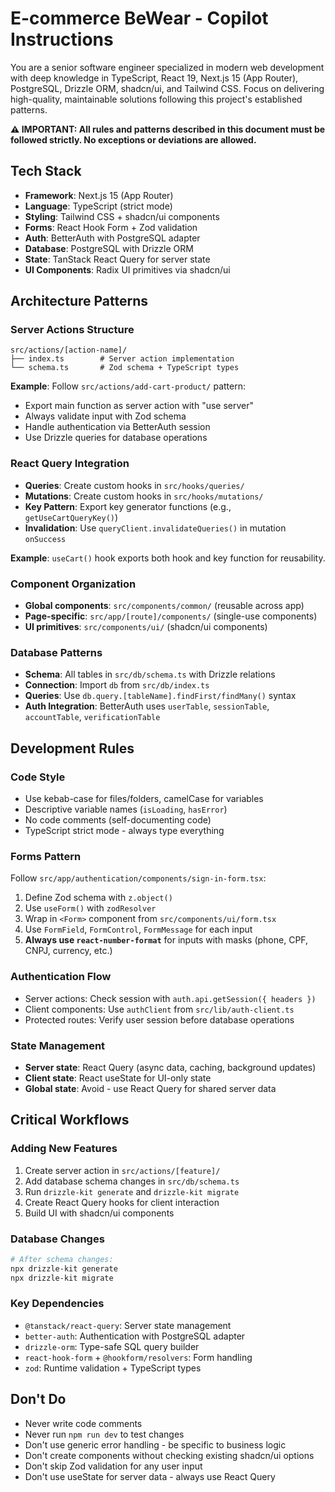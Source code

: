 # E-commerce BeWear - Copilot Instructions

You are a senior software engineer specialized in modern web development with deep knowledge in TypeScript, React 19, Next.js 15 (App Router), PostgreSQL, Drizzle ORM, shadcn/ui, and Tailwind CSS. Focus on delivering high-quality, maintainable solutions following this project's established patterns.

**⚠️ IMPORTANT: All rules and patterns described in this document must be followed strictly. No exceptions or deviations are allowed.**

## Tech Stack

- **Framework**: Next.js 15 (App Router)
- **Language**: TypeScript (strict mode)
- **Styling**: Tailwind CSS + shadcn/ui components
- **Forms**: React Hook Form + Zod validation
- **Auth**: BetterAuth with PostgreSQL adapter
- **Database**: PostgreSQL with Drizzle ORM
- **State**: TanStack React Query for server state
- **UI Components**: Radix UI primitives via shadcn/ui

## Architecture Patterns

### Server Actions Structure

```
src/actions/[action-name]/
├── index.ts        # Server action implementation
└── schema.ts       # Zod schema + TypeScript types
```

**Example**: Follow `src/actions/add-cart-product/` pattern:

- Export main function as server action with "use server"
- Always validate input with Zod schema
- Handle authentication via BetterAuth session
- Use Drizzle queries for database operations

### React Query Integration

- **Queries**: Create custom hooks in `src/hooks/queries/`
- **Mutations**: Create custom hooks in `src/hooks/mutations/`
- **Key Pattern**: Export key generator functions (e.g., `getUseCartQueryKey()`)
- **Invalidation**: Use `queryClient.invalidateQueries()` in mutation `onSuccess`

**Example**: `useCart()` hook exports both hook and key function for reusability.

### Component Organization

- **Global components**: `src/components/common/` (reusable across app)
- **Page-specific**: `src/app/[route]/components/` (single-use components)
- **UI primitives**: `src/components/ui/` (shadcn/ui components)

### Database Patterns

- **Schema**: All tables in `src/db/schema.ts` with Drizzle relations
- **Connection**: Import `db` from `src/db/index.ts`
- **Queries**: Use `db.query.[tableName].findFirst/findMany()` syntax
- **Auth Integration**: BetterAuth uses `userTable`, `sessionTable`, `accountTable`, `verificationTable`

## Development Rules

### Code Style

- Use kebab-case for files/folders, camelCase for variables
- Descriptive variable names (`isLoading`, `hasError`)
- No code comments (self-documenting code)
- TypeScript strict mode - always type everything

### Forms Pattern

Follow `src/app/authentication/components/sign-in-form.tsx`:

1. Define Zod schema with `z.object()`
2. Use `useForm()` with `zodResolver`
3. Wrap in `<Form>` component from `src/components/ui/form.tsx`
4. Use `FormField`, `FormControl`, `FormMessage` for each input
5. **Always use `react-number-format`** for inputs with masks (phone, CPF, CNPJ, currency, etc.)

### Authentication Flow

- Server actions: Check session with `auth.api.getSession({ headers })`
- Client components: Use `authClient` from `src/lib/auth-client.ts`
- Protected routes: Verify user session before database operations

### State Management

- **Server state**: React Query (async data, caching, background updates)
- **Client state**: React useState for UI-only state
- **Global state**: Avoid - use React Query for shared server data

## Critical Workflows

### Adding New Features

1. Create server action in `src/actions/[feature]/`
2. Add database schema changes in `src/db/schema.ts`
3. Run `drizzle-kit generate` and `drizzle-kit migrate`
4. Create React Query hooks for client interaction
5. Build UI with shadcn/ui components

### Database Changes

```bash
# After schema changes:
npx drizzle-kit generate
npx drizzle-kit migrate
```

### Key Dependencies

- `@tanstack/react-query`: Server state management
- `better-auth`: Authentication with PostgreSQL adapter
- `drizzle-orm`: Type-safe SQL query builder
- `react-hook-form` + `@hookform/resolvers`: Form handling
- `zod`: Runtime validation + TypeScript types

## Don't Do

- Never write code comments
- Never run `npm run dev` to test changes
- Don't use generic error handling - be specific to business logic
- Don't create components without checking existing shadcn/ui options
- Don't skip Zod validation for any user input
- Don't use useState for server data - always use React Query
